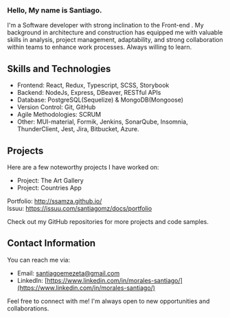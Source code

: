 ### Hello, My name is Santiago.

I'm a Software developer with strong inclination to the Front-end . My background in architecture and construction has equipped me with valuable skills in analysis, project management, adaptability, and strong collaboration within teams to enhance work processes. Always willing to learn.

## Skills and Technologies
- Frontend: React, Redux, Typescript, SCSS, Storybook
- Backend: NodeJs, Express, DBeaver, RESTful APIs
- Database: PostgreSQL(Sequelize) & MongoDB(Mongoose)
- Version Control: Git, GitHub
- Agile Methodologies: SCRUM
- Other: MUI-material, Formik, Jenkins, SonarQube, Insomnia, ThunderClient, Jest, Jira, Bitbucket, Azure.

## Projects
Here are a few noteworthy projects I have worked on:
- Project: The Art Gallery
- Project: Countries App

Portfolio: http://ssamza.github.io/  
Issuu: https://issuu.com/santiagomz/docs/portfolio

Check out my GitHub repositories for more projects and code samples.

## Contact Information
You can reach me via:
- Email: santiagoemezeta@gmail.com
- LinkedIn: [https://www.linkedin.com/in/morales-santiago/](https://www.linkedin.com/in/morales-santiago/)

Feel free to connect with me! I'm always open to new opportunities and collaborations.


<!--
**Ssamza/Ssamza** is a ✨ _special_ ✨ repository because its `README.md` (this file) appears on your GitHub profile.

Here are some ideas to get you started:

- 🔭 I’m currently working on ...
- 🌱 I’m currently learning ...
- 👯 I’m looking to collaborate on ...
- 🤔 I’m looking for help with ...
- 💬 Ask me about ...
- 📫 How to reach me: ...
- 😄 Pronouns: ...
- ⚡ Fun fact: ...
-->
